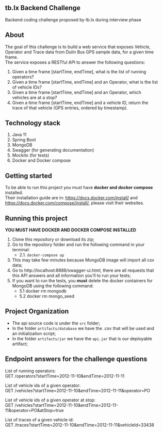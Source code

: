 ## tb.lx Backend Challenge  
Backend coding challenge proposed by tb.lx during interview phase  

## About  
The goal of this challenge is to build a web service that exposes Vehicle, Operator and Trace data from Dulin Bus GPS sample data, for a given time frame.  
The service exposes a RESTful API to answer the following questions:  
  
 1. Given a time frame [startTime, endTime], what is the list of running operators?  
 2. Given a time frame [startTime, endTime] and an Operator, what is the list of vehicle IDs?  
 3. Given a time frame [startTime, endTime] and an Operator, which vehicles are at a stop?  
 4. Given a time frame [startTime, endTime] and a vehicle ID, return the trace of that vehicle (GPS entries, ordered by timestamp).  
  
## Technology stack  
 1. Java 11  
 2. Spring Boot  
 3. MongoDB  
 4. Swagger (for generating documentation)  
 5. Mockito (for tests)  
 6. Docker and Docker compose
  
  
## Getting started  
To be able to run this project you must have **docker and docker compose** installed.  
Their installation guide are in:  https://docs.docker.com/install/ and https://docs.docker.com/compose/install/, please visit their websites.
  
## Running this project  
**YOU MUST HAVE DOCKER AND DOCKER COMPOSE INSTALLED**
 1. Clone this repository or download its zip;
 2. Go to the repository folder and run the following command in your terminal:
    - 2.1. `docker-compose up` 
3. This may take few minutes because MongoDB image will import all csv data;
4. Go to http://localhost:8888/swagger-ui.html, there are all requests that this API answers and all information you'll to run your tests;
5. If you want to run the tests, you **must** delete the docker containers for MongoDB using the following command:
   - 5.1 docker rm mongodb
   - 5.2 docker rm mongo_seed

## Project Organization
- The api source code is under the `src` folder;
- In the folder `artifacts/database` we have the .csv that will be used and an initialization script;
- In the folder `artifacts/jar` we have the `api.jar` that is our deployable artifact;
  
## Endpoint answers for the challenge questions  
List of running operators:  
GET /operators?startTime=2012-11-10&endTime=2012-11-11  
  
List of vehicle ids of a given operator:  
GET /vehicles?startTime=2012-11-10&endTime=2012-11-11&operator=PO  
  
List of vehicle ids of a given operator at stop:  
GET /vehicles?startTime=2012-11-10&endTime=2012-11-11&operator=PO&atStop=true  
  
List of traces of a given vehicle id:  
GET /traces?startTime=2012-11-10&endTime=2012-11-11&vehicleId=33438
